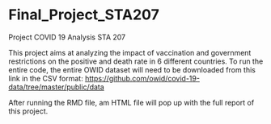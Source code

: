 # Final_Project_STA207
Project COVID 19 Analysis STA 207

This project aims at analyzing the impact of vaccination and government restrictions on the positive and death rate in 6 different countries.
To run the entire code, the entire OWID dataset will need to be downloaded from this link in the CSV format: 
https://github.com/owid/covid-19-data/tree/master/public/data

After running the RMD file, am HTML file will pop up with the full report of this project. 

